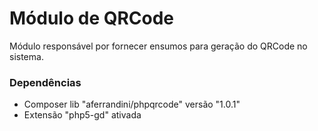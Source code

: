 Módulo de QRCode
=====================

M&oacute;dulo respons&aacute;vel por fornecer ensumos para geração do QRCode no sistema.


### Depend&ecirc;ncias

- Composer lib "aferrandini/phpqrcode" versão "1.0.1"
- Extensão "php5-gd" ativada
